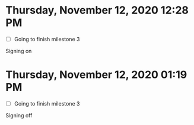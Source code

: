 # Thursday, November 12, 2020 12:28 PM

- [ ] Going to finish milestone 3

Signing on

# Thursday, November 12, 2020 01:19 PM

- [ ] Going to finish milestone 3

Signing off